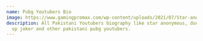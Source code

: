 ```yaml
---
name: Pubg Youtubers Bio
image: https://www.gamingpromax.com/wp-content/uploads/2021/07/Star-anonymous-768x432.jpg
description: All Pakistani Youtubers biography like star anonymous, ducky bhai,
  sp joker and other pakistani pubg youtubers.
---
```

